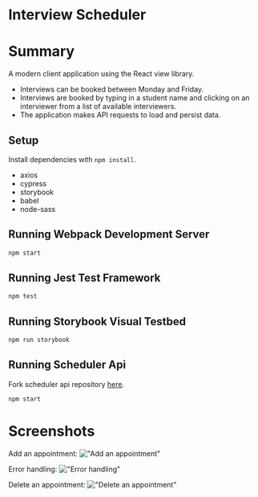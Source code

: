 # Interview Scheduler


# Summary

A modern client application using the React view library.
- Interviews can be booked between Monday and Friday.
- Interviews are booked by typing in a student name and clicking on an interviewer from a list of available interviewers.
- The application makes API requests to load and persist data.


## Setup

Install dependencies with `npm install`.
- axios
- cypress
- storybook
- babel
- node-sass


## Running Webpack Development Server

```sh
npm start
```

## Running Jest Test Framework

```sh
npm test
```

## Running Storybook Visual Testbed

```sh
npm run storybook
```

## Running Scheduler Api

Fork scheduler api repository [here](https://github.com/Sudoyulo/scheduler-api).

```sh
npm start
```


# Screenshots
Add an appointment:
!["Add an appointment"](https://github.com/Sudoyulo/scheduler/blob/master/docs/Insert-appointment.png?raw=true)

Error handling:
!["Error handling"](https://github.com/Sudoyulo/scheduler/blob/master/docs/Error-no-name.png?raw=true)

Delete an appointment:
!["Delete an appointment"](https://github.com/Sudoyulo/scheduler/blob/master/docs/Delete-appointment.png?raw=true)


<!-- Instructions for M1 users who cant install
v16
delete babel, sass
install
add .env = true
install sass
add env.test =true-->

<!-- Instructions for M1 to make a database
Step 1: Log into psql normally by running psql in terminal
Step 2: create a new user called development
create role development with login password 'development';
 Step 2.5: Check user development exists with \du Step 3: Create database table with owner development
CREATE DATABASE scheduler_development with owner development;
 Step 3.5: Confirm database has owner development with \l (<-lower L as in list) (edited)  -->

<!-- Instructions for M1 to create a fixed database for cypress

Tab 1: run test scheduler-api with NODE_ENV=test npm start

Tab2: log into terminal normally with psql
CREATE DATABASE scheduler_test with owner development;
enter database
\c scheduler_test

Tab3: curl http://localhost:8001/api/debug/reset.
  database reset

Tab 2: check tables are populated
\dt
SELECT * FROM days JOIN appointments ON appointments.day_id = days.id LEFT JOIN interviews ON interviews.appointment_id = appointments.id ORDER BY appointments.id;

Tab 3: npm start scheduler

to match the screenshot -->
